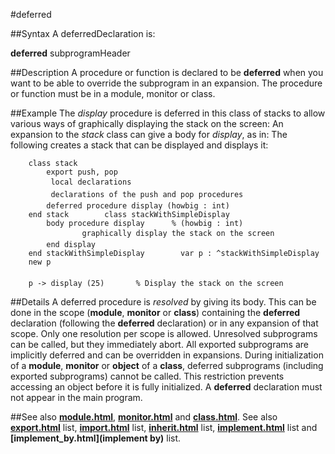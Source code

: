 
#deferred

##Syntax
A deferredDeclaration is:

**deferred** subprogramHeader




##Description
A procedure or function is declared to be **deferred** when you want to be able to override the subprogram in an expansion. The procedure or function must be in a module, monitor or class.



##Example
The _display_ procedure is deferred in this class of stacks to allow various ways of graphically displaying the stack on the screen:
An expansion to the _stack_ class can give a body for _display_, as in:
The following creates a stack that can be displayed and displays it:


        class stack
            export push, pop
             local declarations 
             declarations of the push and pop procedures 
            deferred procedure display (howbig : int)
        end stack        class stackWithSimpleDisplay
            body procedure display      % (howbig : int)
                    graphically display the stack on the screen 
            end display
        end stackWithSimpleDisplay        var p : ^stackWithSimpleDisplay
        new p
        
        p -> display (25)       % Display the stack on the screen
##Details
A deferred procedure is _resolved_ by giving its body. This can be done in the scope (**module**, **monitor** or **class**) containing the **deferred** declaration (following the **deferred** declaration) or in any expansion of that scope. Only one resolution per scope is allowed. Unresolved subprograms can be called, but they immediately abort.
All exported subprograms are implicitly deferred and can be overridden in expansions. 
During initialization of a **module**, **monitor** or **object** of a **class**, deferred subprograms (including exported subprograms) cannot be called. This restriction prevents accessing an object before it is fully initialized.
A **deferred** declaration must not appear in the main program.



##See also
**[module.html](module)**, **[monitor.html](monitor)** and **[class.html](class)**. See also **[export.html](export)** list, **[import.html](import)** list, **[inherit.html](inherit)** list, **[implement.html](implement)** list and **[implement_by.html](implement by)** list.


